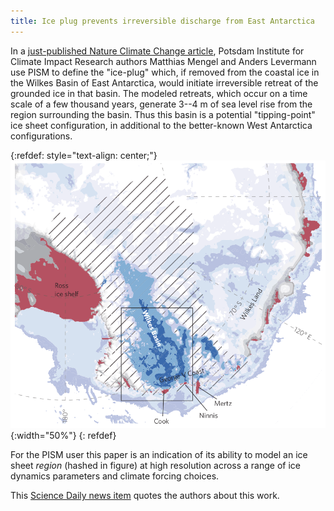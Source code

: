 ```yaml
---
title: Ice plug prevents irreversible discharge from East Antarctica
---
```


In a [just-published Nature Climate Change
article](http://www.nature.com/nclimate/journal/vaop/ncurrent/full/nclimate2226.html),
Potsdam Institute for Climate Impact Research authors Matthias Mengel
and Anders Levermann use PISM to define the "ice-plug" which, if
removed from the coastal ice in the Wilkes Basin of East Antarctica,
would initiate irreversible retreat of the grounded ice in that basin.
The modeled retreats, which occur on a time scale of a few thousand
years, generate 3--4 m of sea level rise from the region surrounding
the basin. Thus this basin is a potential "tipping-point" ice sheet
configuration, in additional to the better-known West Antarctica
configurations.

{:refdef: style="text-align: center;"}
![Figure from Mengel and Levermann, 2014](/img/news/mengel2014-wilkes.png){:width="50%"}
{: refdef}

For the PISM user this paper is an indication of its ability to model an
ice sheet *region* (hashed in figure) at high resolution across a
range of ice dynamics parameters and climate forcing choices.

This [Science Daily news
item](http://www.sciencedaily.com/releases/2014/05/140505104435.htm)
quotes the authors about this work.
